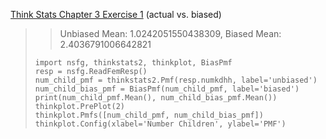 [Think Stats Chapter 3 Exercise 1](http://greenteapress.com/thinkstats2/html/thinkstats2004.html#toc31) (actual vs. biased)

>> Unbiased Mean: 1.0242051550438309, Biased Mean: 2.4036791006642821
> ```
> import nsfg, thinkstats2, thinkplot, BiasPmf
> resp = nsfg.ReadFemResp()
> num_child_pmf = thinkstats2.Pmf(resp.numkdhh, label='unbiased')
> num_child_bias_pmf = BiasPmf(num_child_pmf, label='biased')
> print(num_child_pmf.Mean(), num_child_bias_pmf.Mean())
> thinkplot.PrePlot(2)
> thinkplot.Pmfs([num_child_pmf, num_child_bias_pmf])
> thinkplot.Config(xlabel='Number Children', ylabel='PMF')
> ```
